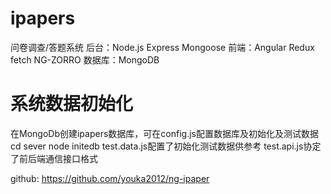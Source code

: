 # ipapers
问卷调查/答题系统
后台：Node.js Express Mongoose
前端：Angular Redux fetch NG-ZORRO
数据库：MongoDB

# 系统数据初始化
在MongoDb创建ipapers数据库，可在config.js配置数据库及初始化及测试数据
cd sever
node initedb
test.data.js配置了初始化测试数据供参考
test.api.js协定了前后端通信接口格式


github:
https://github.com/youka2012/ng-ipaper
